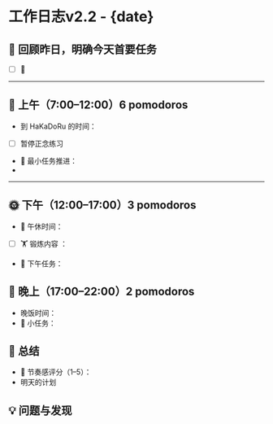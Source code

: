# 工作日志v2.2 - {date}

## 🎯 回顾昨日，明确今天首要任务

- [ ] 🎯 

---

## 🌅 上午（7:00–12:00）6 pomodoros

- 到 HaKaDoRu 的时间：
- [ ] 暂停正念练习
- 🧠 最小任务推进：
- 

---

## 🌞 下午（12:00–17:00）3 pomodoros

- 🍱 午休时间：
- [ ] 🏋 锻炼内容 ： 
- 🔧 下午任务：

## 🌙 晚上（17:00–22:00）2 pomodoros

- 晚饭时间：
- 📖 小任务：

## 📖 总结

- 🎯 节奏感评分（1–5）：
- 明天的计划

## 💡 问题与发现


